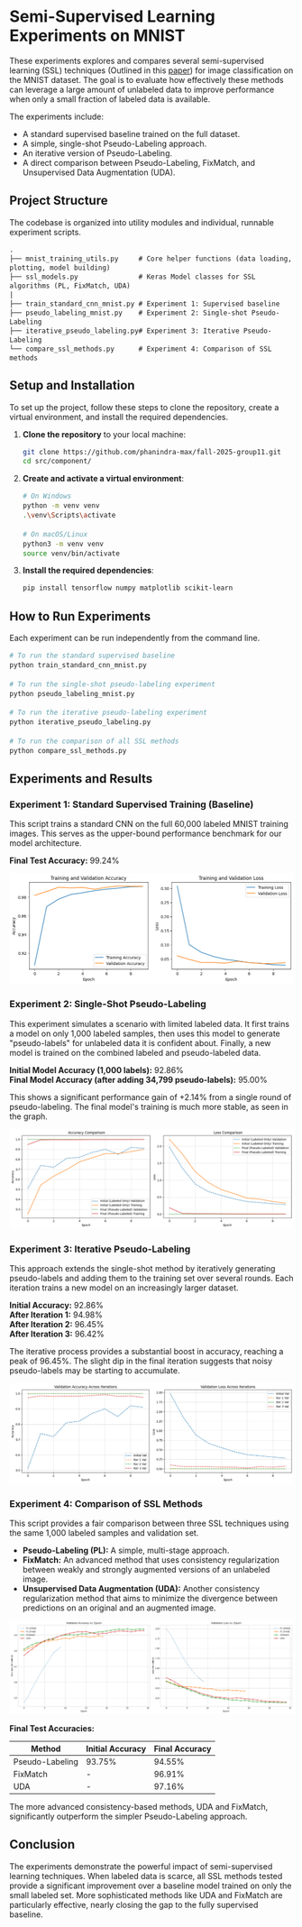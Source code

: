 # Semi-Supervised Learning Experiments on MNIST

These experiments explores and compares several semi-supervised learning (SSL) techniques (Outlined in this [paper](https://arxiv.org/pdf/2408.07221)) for image classification on the MNIST dataset. The goal is to evaluate how effectively these methods can leverage a large amount of unlabeled data to improve performance when only a small fraction of labeled data is available.

The experiments include:

- A standard supervised baseline trained on the full dataset.
- A simple, single-shot Pseudo-Labeling approach.
- An iterative version of Pseudo-Labeling.
- A direct comparison between Pseudo-Labeling, FixMatch, and Unsupervised Data Augmentation (UDA).

## Project Structure

The codebase is organized into utility modules and individual, runnable experiment scripts.

```
.
├── mnist_training_utils.py     # Core helper functions (data loading, plotting, model building)
├── ssl_models.py               # Keras Model classes for SSL algorithms (PL, FixMatch, UDA)
|
├── train_standard_cnn_mnist.py # Experiment 1: Supervised baseline
├── pseudo_labeling_mnist.py    # Experiment 2: Single-shot Pseudo-Labeling
├── iterative_pseudo_labeling.py# Experiment 3: Iterative Pseudo-Labeling
└── compare_ssl_methods.py      # Experiment 4: Comparison of SSL methods
```

## Setup and Installation

To set up the project, follow these steps to clone the repository, create a virtual environment, and install the required dependencies.

1. **Clone the repository** to your local machine:
   ```bash
   git clone https://github.com/phanindra-max/fall-2025-group11.git
   cd src/component/
   ```

2. **Create and activate a virtual environment**:
   ```bash
   # On Windows
   python -m venv venv
   .\venv\Scripts\activate

   # On macOS/Linux
   python3 -m venv venv
   source venv/bin/activate
   ```

3. **Install the required dependencies**:
   ```bash
   pip install tensorflow numpy matplotlib scikit-learn
   ```

## How to Run Experiments

Each experiment can be run independently from the command line.

```bash
# To run the standard supervised baseline
python train_standard_cnn_mnist.py

# To run the single-shot pseudo-labeling experiment
python pseudo_labeling_mnist.py

# To run the iterative pseudo-labeling experiment
python iterative_pseudo_labeling.py

# To run the comparison of all SSL methods
python compare_ssl_methods.py
```

## Experiments and Results

### Experiment 1: Standard Supervised Training (Baseline)

This script trains a standard CNN on the full 60,000 labeled MNIST training images. This serves as the upper-bound performance benchmark for our model architecture.

**Final Test Accuracy:** 99.24%

![Standard Supervised Training (Baseline) training curves](./Results/train_standard_cnn_mnist_output.png)

### Experiment 2: Single-Shot Pseudo-Labeling

This experiment simulates a scenario with limited labeled data. It first trains a model on only 1,000 labeled samples, then uses this model to generate "pseudo-labels" for unlabeled data it is confident about. Finally, a new model is trained on the combined labeled and pseudo-labeled data.

**Initial Model Accuracy (1,000 labels):** 92.86%  
**Final Model Accuracy (after adding 34,799 pseudo-labels):** 95.00%

This shows a significant performance gain of +2.14% from a single round of pseudo-labeling. The final model's training is much more stable, as seen in the graph.

![Single-Shot Pseudo-Labeling](./Results/pseudo_labeling_mnist_output.png)

### Experiment 3: Iterative Pseudo-Labeling

This approach extends the single-shot method by iteratively generating pseudo-labels and adding them to the training set over several rounds. Each iteration trains a new model on an increasingly larger dataset.

**Initial Accuracy:** 92.86%  
**After Iteration 1:** 94.98%  
**After Iteration 2:** 96.45%  
**After Iteration 3:** 96.42%

The iterative process provides a substantial boost in accuracy, reaching a peak of 96.45%. The slight dip in the final iteration suggests that noisy pseudo-labels may be starting to accumulate.

![Iterative Pseudo-Labeling](./Results/iterative_pseudo_labeling_output.png)

### Experiment 4: Comparison of SSL Methods

This script provides a fair comparison between three SSL techniques using the same 1,000 labeled samples and validation set.

- **Pseudo-Labeling (PL):** A simple, multi-stage approach.
- **FixMatch:** An advanced method that uses consistency regularization between weakly and strongly augmented versions of an unlabeled image.
- **Unsupervised Data Augmentation (UDA):** Another consistency regularization method that aims to minimize the divergence between predictions on an original and an augmented image.

![Comparison of SSL Methods](./Results/ssl_methods_comparison_output.png)

**Final Test Accuracies:**

| Method          | Initial Accuracy | Final Accuracy |
|-----------------|------------------|----------------|
| Pseudo-Labeling | 93.75%           | 94.55%         |
| FixMatch        | -                | 96.91%         |
| UDA             | -                | 97.16%         |

The more advanced consistency-based methods, UDA and FixMatch, significantly outperform the simpler Pseudo-Labeling approach.

## Conclusion

The experiments demonstrate the powerful impact of semi-supervised learning techniques. When labeled data is scarce, all SSL methods tested provide a significant improvement over a baseline model trained on only the small labeled set. More sophisticated methods like UDA and FixMatch are particularly effective, nearly closing the gap to the fully supervised baseline.